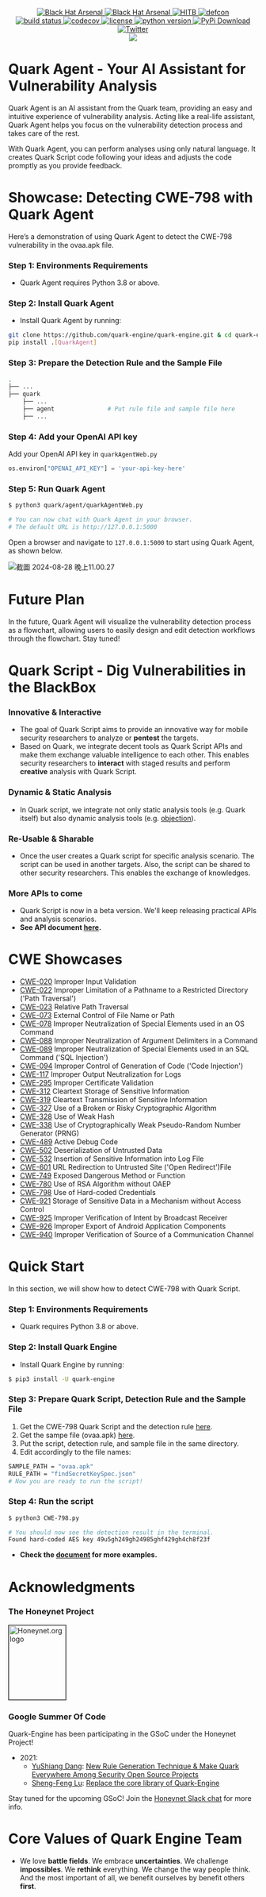 <p align="center">
    <a href="https://www.blackhat.com/asia-24/arsenal/schedule/index.html#quark-script---dig-vulnerabilities-in-the-blackbox-37549">
        <img alt="Black Hat Arsenal" src="https://img.shields.io/badge/Black%20Hat%20Arsenal-Asia%202024-blue">
    </a>
    <a href="https://www.blackhat.com/asia-21/arsenal/schedule/index.html#quark-engine-storyteller-of-android-malware-22458">
        <img alt="Black Hat Arsenal" src="https://img.shields.io/badge/Black%20Hat%20Arsenal-Asia%202021-blue">
    </a>
    <a href="https://conference.hitb.org/hitb-lockdown002/sessions/quark-engine-an-obfuscation-neglect-android-malware-scoring-system/">
        <img alt="HITB" src="https://img.shields.io/badge/HITB-Lockdown%20002-red">
    </a>
    <a href="https://www.youtube.com/watch?v=XK-yqHPnsvc&ab_channel=DEFCONConference">
        <img alt="defcon" src="https://img.shields.io/badge/DEFCON%2028-BTV-blue">
    </a><br>
    <a href="https://github.com/quark-engine/quark-engine/actions/workflows/pytest.yml">
        <img alt="build status" src="https://github.com/quark-engine/quark-engine/actions/workflows/pytest.yml/badge.svg">
    </a>
    <a href="https://codecov.io/gh/quark-engine/quark-engine">
        <img alt="codecov" src="https://codecov.io/gh/quark-engine/quark-engine/branch/master/graph/badge.svg">
    </a>
    <a href="https://github.com/18z/quark-rules/blob/master/LICENSE">
        <img alt="license" src="https://img.shields.io/badge/License-GPLv3-blue.svg">
    </a>
    <a href="https://www.python.org/downloads/release/python-360/">
        <img alt="python version" src="https://img.shields.io/badge/python-3.8-blue.svg">
    </a>
    <a href="https://pypi.org/project/quark-engine/">
        <img alt="PyPi Download" src="https://pepy.tech/badge/quark-engine">
    </a><br>
    <a href="https://twitter.com/quarkengine">
        <img alt="Twitter" src="https://img.shields.io/twitter/follow/quarkengine?style=social">
    </a><br>
    <img src="https://i.imgur.com/8GwkWei.png"/>
</p>

# Quark Agent - Your AI Assistant for Vulnerability Analysis


Quark Agent is an AI assistant from the Quark team, providing an easy and intuitive experience of vulnerability analysis. Acting like a real-life assistant, Quark Agent helps you focus on the vulnerability detection process and takes care of the rest.

With Quark Agent, you can perform analyses using only natural language. It creates Quark Script code following your ideas and adjusts the code promptly as you provide feedback.

# Showcase: Detecting CWE-798 with Quark Agent

Here’s a demonstration of using Quark Agent to detect the CWE-798 vulnerability in the ovaa.apk file.

### Step 1: Environments Requirements

*   Quark Agent requires Python 3.8 or above.

### Step 2: Install Quark Agent

*   Install Quark Agent by running:

```bash
git clone https://github.com/quark-engine/quark-engine.git & cd quark-engine
pip install .[QuarkAgent]
```

### Step 3: Prepare the Detection Rule and the Sample File

```bash
.
├── ...
├── quark                   
    ├── ...           
    ├── agent               # Put rule file and sample file here
    ├── ...                
```

### Step 4: Add your OpenAI API key

Add your OpenAI API key in `quarkAgentWeb.py`

```python
os.environ["OPENAI_API_KEY"] = 'your-api-key-here'
```

### Step 5: Run Quark Agent

```bash
$ python3 quark/agent/quarkAgentWeb.py

# You can now chat with Quark Agent in your browser. 
# The default URL is http://127.0.0.1:5000
```

Open a browser and navigate to `127.0.0.1:5000` to start using Quark Agent, as shown below.

![截圖 2024-08-28 晚上11.00.27](https://hackmd.io/_uploads/By6ggTni0.png)

# Future Plan

In the future, Quark Agent will visualize the vulnerability detection process as a flowchart, allowing users to easily design and edit detection workflows through the flowchart. Stay tuned!

# Quark Script - Dig Vulnerabilities in the BlackBox

### Innovative & Interactive

*   The goal of Quark Script aims to provide an innovative way for mobile security researchers to analyze or **pentest** the targets.
*   Based on Quark, we integrate decent tools as Quark Script APIs and make them exchange valuable intelligence to each other. This enables security researchers to **interact** with staged results and perform **creative** analysis with Quark Script.

### Dynamic & Static Analysis

*   In Quark script, we integrate not only static analysis tools (e.g. Quark itself) but also dynamic analysis tools (e.g. [objection](https://github.com/sensepost/objection)).

### Re-Usable & Sharable

*   Once the user creates a Quark script for specific analysis scenario. The script can be used in another targets. Also, the script can be shared to other security researchers. This enables the exchange of knowledges.

### More APIs to come

*   Quark Script is now in a beta version. We'll keep releasing practical APIs and analysis scenarios.
*   **See API document [here](https://quark-engine.readthedocs.io/en/latest/quark_script.html#introduce-of-quark-script-apis).**

# CWE Showcases
*   [CWE-020](https://quark-engine.readthedocs.io/en/latest/quark_script.html#detect-cwe-20-in-android-application-diva-apk)  Improper Input Validation 
*   [CWE-022](https://quark-engine.readthedocs.io/en/latest/quark_script.html#detect-cwe-22-in-android-application-ovaa-apk-and-insecurebankv2-apk)  Improper Limitation of a Pathname to a Restricted Directory ('Path Traversal') 
*   [CWE-023](https://quark-engine.readthedocs.io/en/latest/quark_script.html#detect-cwe-23-in-android-application-ovaa-apk-and-insecurebankv2-apk)  Relative Path Traversal
*   [CWE-073](https://quark-engine.readthedocs.io/en/latest/quark_script.html#detect-cwe-73-in-android-application-ovaa-apk)   External Control of File Name or Path
*   [CWE-078](https://quark-engine.readthedocs.io/en/latest/quark_script.html#detect-cwe-78-in-android-application-vuldroid-apk)   Improper Neutralization of Special Elements used in an OS Command
*   [CWE-088](https://quark-engine.readthedocs.io/en/latest/quark_script.html#detect-cwe-88-in-android-application-vuldroid-apk)  Improper Neutralization of Argument Delimiters in a Command
*   [CWE-089](https://quark-engine.readthedocs.io/en/latest/quark_script.html#detect-cwe-89-in-android-application-androgoat-apk)  Improper Neutralization of Special Elements used in an SQL Command ('SQL Injection') 
*   [CWE-094](https://quark-engine.readthedocs.io/en/latest/quark_script.html#detect-cwe-94-in-android-application-ovaa-apk)  Improper Control of Generation of Code ('Code Injection') 
*   [CWE-117](https://quark-engine.readthedocs.io/en/latest/quark_script.html#detect-cwe-117-in-android-application-allsafe-apk)  Improper Output Neutralization for Logs 
*   [CWE-295](https://quark-engine.readthedocs.io/en/latest/quark_script.html#detect-cwe-295-in-android-application-insecureshop-apk)  Improper Certificate Validation 
*   [CWE-312](https://quark-engine.readthedocs.io/en/latest/quark_script.html#detect-cwe-312-in-android-application-ovaa-apk)  Cleartext Storage of Sensitive Information 
*   [CWE-319](https://quark-engine.readthedocs.io/en/latest/quark_script.html#detect-cwe-319-in-android-application-ovaa-apk)  Cleartext Transmission of Sensitive Information 
*   [CWE-327](https://quark-engine.readthedocs.io/en/latest/quark_script.html#detect-cwe-327-in-android-application-injuredandroid-apk)  Use of a Broken or Risky Cryptographic Algorithm 
*   [CWE-328](https://quark-engine.readthedocs.io/en/latest/quark_script.html#detect-cwe-328-in-android-application-allsafe-apk)  Use of Weak Hash 
*   [CWE-338](https://quark-engine.readthedocs.io/en/latest/quark_script.html#detect-cwe-338-in-android-application-pivva-apk)  Use of Cryptographically Weak Pseudo-Random Number Generator (PRNG) 
*   [CWE-489](https://quark-engine.readthedocs.io/en/latest/quark_script.html#detect-cwe-489-in-android-application-allsafe-apk-androgoat-apk-pivaa-apk)  Active Debug Code
*   [CWE-502](https://quark-engine.readthedocs.io/en/latest/quark_script.html#detect-cwe-502-in-android-application-pivaa)  Deserialization of Untrusted Data
*   [CWE-532](https://quark-engine.readthedocs.io/en/latest/quark_script.html#detect-cwe-532-in-android-application-dvba-apk)  Insertion of Sensitive Information into Log File 
*   [CWE-601](https://quark-engine.readthedocs.io/en/latest/quark_script.html#detect-cwe-601-in-android-application-ovaa)  URL Redirection to Untrusted Site ('Open Redirect')File 
*   [CWE-749](https://quark-engine.readthedocs.io/en/latest/quark_script.html#detect-cwe-749-in-android-application-mstg-android-java-apk)  Exposed Dangerous Method or Function 
*   [CWE-780](https://quark-engine.readthedocs.io/en/latest/quark_script.html#detect-cwe-780-in-android-application-mstg-android-java-apk)  Use of RSA Algorithm without OAEP 
*   [CWE-798](https://quark-engine.readthedocs.io/en/latest/quark_script.html#detect-cwe-798-in-android-application-ovaa-apk)  Use of Hard-coded Credentials 
*   [CWE-921](https://quark-engine.readthedocs.io/en/latest/quark_script.html#detect-cwe-921-in-android-application-ovaa-apk)  Storage of Sensitive Data in a Mechanism without Access Control 
*   [CWE-925](https://quark-engine.readthedocs.io/en/latest/quark_script.html#detect-cwe-925-in-android-application-insecurebankv2-androgoat)  Improper Verification of Intent by Broadcast Receiver
*   [CWE-926](https://quark-engine.readthedocs.io/en/latest/quark_script.html#detect-cwe-926-in-android-application-dvba-apk)  Improper Export of Android Application Components
*   [CWE-940](https://quark-engine.readthedocs.io/en/latest/quark_script.html#detect-cwe-940-in-android-application-ovaa-vuldroid)  Improper Verification of Source of a Communication Channel 
 
# Quick Start

In this section, we will show how to detect CWE-798 with Quark Script.

### Step 1: Environments Requirements

*   Quark requires Python 3.8 or above.

### Step 2: Install Quark Engine

*   Install Quark Engine by running:

```bash
$ pip3 install -U quark-engine
```

### Step 3: Prepare Quark Script, Detection Rule and the Sample File

1.  Get the CWE-798 Quark Script and the detection rule [here](https://quark-engine.readthedocs.io/en/latest/quark_script.html#detect-cwe-798-in-android-application-ovaa-apk).
2.  Get the sampe file (ovaa.apk) [here](https://github.com/dark-warlord14/ovaa/releases/tag/1.0).
3.  Put the script, detection rule, and sample file in the same directory.
4.  Edit accordingly to the file names:

```bash
SAMPLE_PATH = "ovaa.apk"
RULE_PATH = "findSecretKeySpec.json"
# Now you are ready to run the script!
```

### Step 4: Run the script

```bash
$ python3 CWE-798.py

# You should now see the detection result in the terminal.
Found hard-coded AES key 49u5gh249gh24985ghf429gh4ch8f23f
```

*   **Check the [document](https://quark-engine.readthedocs.io/en/latest/quark_script.html#quark-script) for more examples.**

# Acknowledgments

### The Honeynet Project

<a href="https://www.honeynet.org"> <img style="border: 0.2px solid black" width=115 height=150 src="https://i.imgur.com/znu7cMJ.png" alt="Honeynet.org logo"> </a>

### Google Summer Of Code

Quark-Engine has been participating in the GSoC under the Honeynet Project!

*   2021:
    *   [YuShiang Dang](https://twitter.com/YushianhD): [New Rule Generation Technique & Make Quark Everywhere Among Security Open Source Projects](https://quark-engine.github.io/2021/08/17/GSoC-2021-YuShiangDang/)
    *   [Sheng-Feng Lu](https://twitter.com/haeter525): [Replace the core library of Quark-Engine](https://quark-engine.github.io/2021/08/17/GSoC-2021-ShengFengLu/)

Stay tuned for the upcoming GSoC! Join the [Honeynet Slack chat](https://gsoc-slack.honeynet.org/) for more info.

# Core Values of Quark Engine Team

*   We love **battle fields**. We embrace **uncertainties**. We challenge **impossibles**. We **rethink** everything. We change the way people think. And the most important of all, we benefit ourselves by benefit others **first**.
